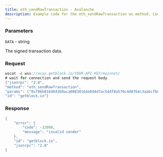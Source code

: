 ```yaml
---
title: eth_sendRawTransaction - Avalanche
description: Example code for the eth_sendRawTransaction ws method. Сomplete guide on how to use eth_sendRawTransaction ws in GetBlock.io Web3 documentation.
---
```


### Parameters


`DATA` - string

The signed transaction data.

### Request

``` java
wscat -c wss://avax.getblock.io/YOUR-API-KEY/mainnet/ 
# wait for connection and send the request body 
{"jsonrpc": "2.0",
"method": "eth_sendRawTransaction",
"params": ["0xf86b8184843b9aca00830164e694d7ac544f8a570c4d8764c3aabcf6870cbd960d0d80844e71d92d820118a011f7e0056924be24f37b634d67dee23ef432130444cb05f7540ee03c8ce16e3ca0228e09888bc26a748ace1392d37661e90d56ec7730368ca2d55dcdb73aa69351"],
"id": "getblock.io"}
```

###  Response

``` java
{
    "error": {
        "code": -32000,
        "message": "invalid sender"
    },
    "id": "getblock.io",
    "jsonrpc": "2.0"
}
```

